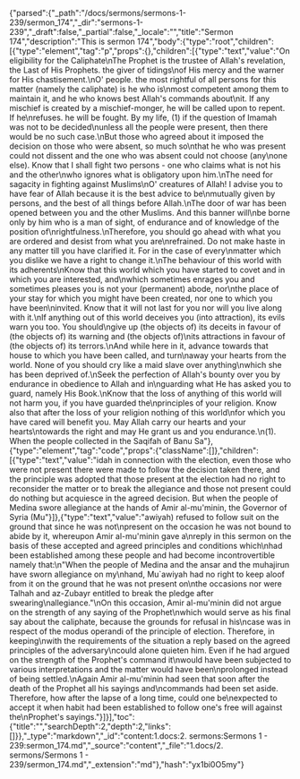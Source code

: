 {"parsed":{"_path":"/docs/sermons/sermons-1-239/sermon_174","_dir":"sermons-1-239","_draft":false,"_partial":false,"_locale":"","title":"Sermon 174","description":"This is sermon 174","body":{"type":"root","children":[{"type":"element","tag":"p","props":{},"children":[{"type":"text","value":"On eligibility for the Caliphate\nThe Prophet is the trustee of Allah's revelation, the Last of His Prophets. the giver of tidings\nof His mercy and the warner for His chastisement.\nO' people. the most rightful of all persons for this matter (namely the caliphate) is he who is\nmost competent among them to maintain it, and he who knows best Allah's commands about\nit. If any mischief is created by a mischief-monger, he will be called upon to repent. If he\nrefuses. he will be fought. By my life, (1) if the question of Imamah was not to be decided\nunless all the people were present, then there would be no such case.\nBut those who agreed about it imposed the decision on those who were absent, so much so\nthat he who was present could not dissent and the one who was absent could not choose (any\none else). Know that I shall fight two persons - one who claims what is not his and the other\nwho ignores what is obligatory upon him.\nThe need for sagacity in fighting against Muslims\nO' creatures of Allah! I advise you to have fear of Allah because it is the best advice to be\nmutually given by persons, and the best of all things before Allah.\nThe door of war has been opened between you and the other Muslims. And this banner will\nbe borne only by him who is a man of sight, of endurance and of knowledge of the position of\nrightfulness.\nTherefore, you should go ahead with what you are ordered and desist from what you are\nrefrained. Do not make haste in any matter till you have clarified it. For in the case of every\nmatter which you dislike we have a right to change it.\nThe behaviour of this world with its adherents\nKnow that this world which you have started to covet and in which you are interested, and\nwhich sometimes enrages you and sometimes pleases you is not your (permanent) abode, nor\nthe place of your stay for which you might have been created, nor one to which you have been\ninvited. Know that it will not last for you nor will you live along with it.\nIf anything out of this world deceives you (into attraction), its evils warn you too. You should\ngive up (the objects of) its deceits in favour of (the objects of) its warning and (the objects of)\nits attractions in favour of (the objects of) its terrors.\nAnd while here in it, advance towards that house to which you have been called, and turn\naway your hearts from the world. None of you should cry like a maid slave over anything\nwhich she has been deprived of.\nSeek the perfection of Allah's bounty over you by endurance in obedience to Allah and in\nguarding what He has asked you to guard, namely His Book.\nKnow that the loss of anything of this world will not harm you, if you have guarded the\nprinciples of your religion. Know also that after the loss of your religion nothing of this world\nfor which you have cared will benefit you. May Allah carry our hearts and your hearts\ntowards the right and may He grant us and you endurance.\n(1). When the people collected in the Saqifah of Banu Sa"},{"type":"element","tag":"code","props":{"className":[]},"children":[{"type":"text","value":"idah in connection with the election, even those who were not present there were made to follow the decision taken there, and the principle was adopted that those present at the election had no right to reconsider the matter or to break the allegiance and those not present could do nothing but acquiesce in the agreed decision. But when the people of Medina swore allegiance at the hands of Amir al-mu'minin, the Governor of Syria (Mu"}]},{"type":"text","value":"awiyah) refused to follow suit on the ground that since he was not\npresent on the occasion he was not bound to abide by it, whereupon Amir al-mu'minin gave a\nreply in this sermon on the basis of these accepted and agreed principles and conditions which\nhad been established among these people and had become incontrovertible namely that:\n\"When the people of Medina and the ansar and the muhajirun have sworn allegiance on my\nhand, Mu`awiyah had no right to keep aloof from it on the ground that he was not present on\nthe occasions nor were Talhah and az-Zubayr entitled to break the pledge after swearing\nallegiance.\"\nOn this occasion, Amir al-mu'minin did not argue on the strength of any saying of the Prophet\nwhich would serve as his final say about the caliphate, because the grounds for refusal in his\ncase was in respect of the modus operandi of the principle of election. Therefore, in keeping\nwith the requirements of the situation a reply based on the agreed principles of the adversary\ncould alone quieten him. Even if he had argued on the strength of the Prophet's command it\nwould have been subjected to various interpretations and the matter would have been\nprolonged instead of being settled.\nAgain Amir al-mu'minin had seen that soon after the death of the Prophet all his sayings and\ncommands had been set aside. Therefore, how after the lapse of a long time, could one be\nexpected to accept it when habit had been established to follow one's free will against the\nProphet's sayings."}]}],"toc":{"title":"","searchDepth":2,"depth":2,"links":[]}},"_type":"markdown","_id":"content:1.docs:2. sermons:Sermons 1 - 239:sermon_174.md","_source":"content","_file":"1.docs/2. sermons/Sermons 1 - 239/sermon_174.md","_extension":"md"},"hash":"yx1bi0O5my"}
